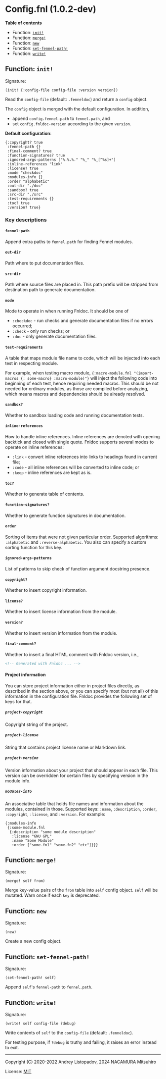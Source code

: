 # Config.fnl (1.0.2-dev)

**Table of contents**

- Function: [`init!`](#function-init)
- Function: [`merge!`](#function-merge)
- Function: [`new`](#function-new)
- Function: [`set-fennel-path!`](#function-set-fennel-path)
- Function: [`write!`](#function-write)

## Function: `init!`

Signature:

```
(init! {:config-file config-file :version version})
```


Read the `config-file` (default: `.fenneldoc`) and return a `config` object.

The `config` object is merged with the default configuration. In addition,

- append `config.fennel-path` to `fennel.path`, and
- set `config.fnldoc-version` according to the given `version`.

**Default configuration**:

``` fennel
{:copyright? true
 :fennel-path {}
 :final-comment? true
 :function-signatures? true
 :ignored-args-patterns ["%.%.%." "%_" "%_[^%s]+"]
 :inline-references "link"
 :license? true
 :mode "checkdoc"
 :modules-info {}
 :order "alphabetic"
 :out-dir "./doc"
 :sandbox? true
 :src-dir "./src"
 :test-requirements {}
 :toc? true
 :version? true}
```

### Key descriptions

#### `fennel-path`

Append extra paths to `fennel.path` for finding Fennel modules.

#### `out-dir`

Path where to put documentation files.

#### `src-dir`

Path where source files are placed in. This path prefix will be
stripped from destination path to generate documentation.

#### `mode`

Mode to operate in when running Fnldoc. It should be one of

- `:checkdoc` - run checks and generate documentation files if no
  errors occurred;
- `:check` - only run checks; or
- `:doc` - only generate documentation files.

#### `test-requirements`

A table that maps module file name to code, which will be injected into
each test in respecting module.

For example, when testing macro module,
`{:macro-module.fnl "(import-macros {: some-macro} :macro-module)"}`
will inject the following code into beginning of each test, hence
requiring needed macros. This should be not needed for ordinary modules,
as those are compiled before analyzing, which means macros and dependencies
should be already resolved.

#### `sandbox?`

Whether to sandbox loading code and running documentation tests.

#### `inline-references`

How to handle inline references. Inline references are denoted with
opening backtick and closed with single quote. Fnldoc supports several
modes to operate on inline references:

- `:link` - convert inline references into links to headings found in
  current file;
- `:code` - all inline references will be converted to inline code; or
- `:keep` - inline references are kept as is.

#### `toc?`

Whether to generate table of contents.

#### `function-signatures?`

Whether to generate function signatures in documentation.

#### `order`

Sorting of items that were not given particular order. Supported
algorithms: `:alphabetic` and `:reverse-alphabetic`. You also can
specify a custom sorting function for this key.

#### `ignored-args-patterns`

List of patterns to skip check of function argument docstring presence.

#### `copyright?`

Whether to insert copyright information.

#### `license?`

Whether to insert license information from the module.

#### `version?`

Whether to insert version information from the module.

#### `final-comment?`

Whether to insert a final HTML comment with Fnldoc version, i.e.,

```html
<!-- Generated with Fnldoc ... -->
```

#### Project information

You can store project information either in project files directly, as
described in the section above, or you can specify most (but not all)
of this information in the configuration file. Fnldoc provides the
following set of keys for that.

##### `project-copyright`

Copyright string of the project.

##### `project-license`

String that contains project license name or Markdown link.

##### `project-version`

Version information about your project that should appear in each file.
This version can be overridden for certain files by specifying version
in the module info.

##### `modules-info`

An associative table that holds file names and information about the
modules, contained in those. Supported keys: `:name`, `:description`,
`:order`, `:copyright`, `:license`, and `:version`. For example:

```fennel
{:modules-info
 {:some-module.fnl
  {:description "some module description"
   :license "GNU GPL"
   :name "Some Module"
   :order ["some-fn1" "some-fn2" "etc"]}}}
```

## Function: `merge!`

Signature:

```
(merge! self from)
```

Merge key-value pairs of the `from` table into `self` config object.
`self` will be mutated. Warn once if each `key` is deprecated.

## Function: `new`

Signature:

```
(new)
```

Create a new config object.

## Function: `set-fennel-path!`

Signature:

```
(set-fennel-path! self)
```

Append `self`'s `fennel-path` to `fennel.path`.

## Function: `write!`

Signature:

```
(write! self config-file ?debug)
```

Write contents of `self` to the `config-file` (default: `.fenneldoc`).

For testing purpose, if `?debug` is truthy and failing, it raises an error
instead to exit.

---

Copyright (C) 2020-2022 Andrey Listopadov, 2024 NACAMURA Mitsuhiro

License: [MIT](https://git.sr.ht/~m15a/fnldoc/tree/main/item/LICENSE)

<!-- Generated with Fnldoc 1.0.2-dev
     https://sr.ht/~m15a/fnldoc/ -->
